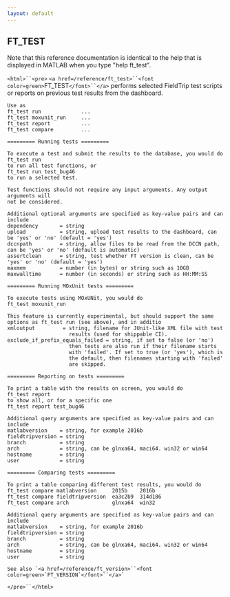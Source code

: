 ```yaml
---
layout: default
---
```


##  FT_TEST

Note that this reference documentation is identical to the help that is displayed in MATLAB when you type "help ft_test".

`<html>``<pre>`
    `<a href=/reference/ft_test>``<font color=green>`FT_TEST`</font>``</a>` performs selected FieldTrip test scripts or reports on previous test
    results from the dashboard.
 
    Use as
    ft_test run             ...
    ft_test moxunit_run     ...
    ft_test report          ...
    ft_test compare         ...
 
    ========= Running tests =========
 
    To execute a test and submit the results to the database, you would do
    ft_test run
    to run all test functions, or
    ft_test run test_bug46
    to run a selected test.
 
    Test functions should not require any input arguments. Any output arguments will
    not be considered.
 
    Additional optional arguments are specified as key-value pairs and can include
    dependency       = string
    upload           = string, upload test results to the dashboard, can be 'yes' or 'no' (default = 'yes')
    dccnpath         = string, allow files to be read from the DCCN path, can be 'yes' or 'no' (default is automatic)
    assertclean      = string, test whether FT version is clean, can be 'yes' or 'no' (default = 'yes')
    maxmem           = number (in bytes) or string such as 10GB
    maxwalltime      = number (in seconds) or string such as HH:MM:SS
 
    ========= Running MOxUnit tests =========
 
    To execute tests using MOxUNit, you would do
    ft_test moxunit_run
 
    This feature is currently experimental, but should support the same 
    options as ft_test run (see above), and in additio
    xmloutput         = string, filename for JUnit-like XML file with test
                        results (used for shippable CI).
    exclude_if_prefix_equals_failed = string, if set to false (or 'no')
                        then tests are also run if their filename starts
                        with 'failed'. If set to true (or 'yes'), which is
                        the default, then filenames starting with 'failed'
                        are skipped.
 
    ========= Reporting on tests =========
 
    To print a table with the results on screen, you would do
    ft_test report
    to show all, or for a specific one
    ft_test report test_bug46
 
    Additional query arguments are specified as key-value pairs and can include
    matlabversion    = string, for example 2016b
    fieldtripversion = string
    branch           = string
    arch             = string, can be glnxa64, maci64. win32 or win64 
    hostname         = string
    user             = string
 
    ========= Comparing tests =========
 
    To print a table comparing different test results, you would do
    ft_test compare matlabversion     2015b    2016b
    ft_test compare fieldtripversion  ea3c2b9  314d186
    ft_test compare arch              glnxa64  win32
 
    Additional query arguments are specified as key-value pairs and can include
    matlabversion    = string, for example 2016b
    fieldtripversion = string
    branch           = string
    arch             = string, can be glnxa64, maci64. win32 or win64 
    hostname         = string
    user             = string
 
    See also `<a href=/reference/ft_version>``<font color=green>`FT_VERSION`</font>``</a>`
`</pre>``</html>`

